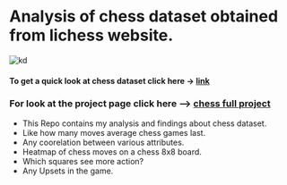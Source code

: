 # Analysis of chess dataset obtained from lichess website.
![kd](https://images.chesscomfiles.com/uploads/v1/article/17623.87bb05cd.668x375o.47d81802f1eb@2x.jpeg)



#### To get a quick look at chess dataset click here -> [**link**](https://shadab4150.github.io/chess-Analysis-lichess-/chessprofilereport.html)

### For look at the project page click here --> [**chess full project**](https://shadab4150.github.io/chess-Analysis-lichess-/chess_EDAfinal3.html)


* This Repo contains my analysis and findings about chess dataset.
* Like how many moves average chess games last.
* Any coorelation between various attributes.
* Heatmap of chess moves on a chess 8x8 board.
* Which squares see more action?
* Any Upsets in the game.
